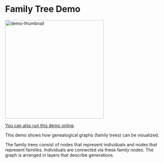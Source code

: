 # Family Tree Demo

<img src="../../resources/image/familyTree.png" alt="demo-thumbnail" height="320"/>

[You can also run this demo online](https://live.yworks.com/demos/layout/familytree/index.html).

This demo shows how genealogical graphs (family trees) can be visualized.

The family trees consist of nodes that represent individuals and nodes that represent families. Individuals are connected via these family nodes. The graph is arranged in layers that describe generations.
